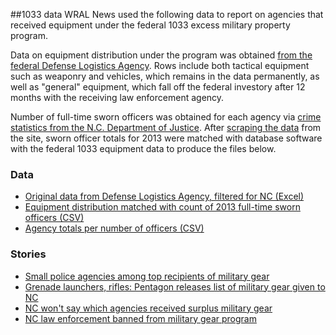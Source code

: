 ##1033 data
WRAL News used the following data to report on agencies that received equipment under the federal 1033 excess military property program.

Data on equipment distribution under the program was obtained [from the federal Defense Logistics Agency](http://www.dispositionservices.dla.mil/EFOIA-Privacy/Pages/ereadingroom.aspx#1033). Rows include both tactical equipment such as weaponry and vehicles, which remains in the data permanently, as well as "general" equipment, which fall off the federal investory after 12 months with the receiving law enforcement agency.

Number of full-time sworn officers was obtained for each agency via [crime statistics from the N.C. Department of Justice](http://crimereporting.ncdoj.gov/Reports.aspx). After [scraping the data](https://github.com/mtdukes/custom-scrapers) from the site, sworn officer totals for 2013 were matched with database software with the federal 1033 equipment data to produce the files below.

### Data

* [Original data from Defense Logistics Agency, filtered for NC (Excel)](https://github.com/wraldata/1033-data/blob/master/1033_original_NC.xlsx)
* [Equipment distribution matched with count of 2013 full-time sworn officers (CSV)](https://github.com/wraldata/1033-data/blob/master/1033_distribution.csv)
* [Agency totals per number of officers (CSV)](https://github.com/wraldata/1033-data/blob/master/1033_per_officer.csv)

### Stories

* [Small police agencies among top recipients of military gear](http://www.wral.com/14263463/)
* [Grenade launchers, rifles: Pentagon releases list of military gear given to NC](http://www.wral.com/grenade-launchers-rifles-pentagon-releases-list-of-military-gear-given-to-nc/14245807/)
* [NC won't say which agencies received surplus military gear](http://www.wral.com/nc-won-t-say-which-agencies-received-surplus-military-gear/13952044/)
* [NC law enforcement banned from military gear program](http://www.wral.com/nc-law-enforcement-banned-from-military-gear-program/13961670/)

